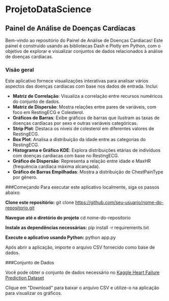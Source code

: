 # ProjetoDataScience
## Painel de Análise de Doenças Cardíacas

Bem-vindo ao repositório do Painel de Análise de Doenças Cardíacas! Este painel é construído usando as bibliotecas Dash e Plotly em Python, com o objetivo de explorar e visualizar conjuntos de dados relacionados à análise de doenças cardíacas.

### Visão geral

Este aplicativo fornece visualizações interativas para analisar vários aspectos das doenças cardíacas com base nos dados de entrada. Inclui:

- **Matriz de Correlação**: Visualiza a correlação entre recursos numéricos do conjunto de dados.
- **Matriz de Dispersão**: Mostra relações entre pares de variáveis, com foco em RestingECG e Colesterol.
- **Gráficos de Barras**: Exibe gráficos de barras que ilustram as taxas de doenças cardíacas por sexo e outras variáveis categóricas.
- **Strip Plot**: Destaca os níveis de colesterol em diferentes valores de RestingECG.
- **Box Plot**: Analisa a distribuição da idade entre as categorias do RestingECG.
- **Histograma e Gráfico KDE**: Explora distribuições etárias de indivíduos com doenças cardíacas com base no RestingECG.
- **Gráfico de Dispersão**: Representa a relação entre idade e MaxHR (frequência cardíaca máxima alcançada).
- **Gráfico de Barras Empilhadas**: Mostra a distribuição de ChestPainType por gênero.

###Começando
Para executar este aplicativo localmente, siga os passos abaixo:

**Clone este repositório:**
git clone https://github.com/seu-usuario/nome-do-repositorio.git

**Navegue até o diretório do projeto**
cd nome-do-repositorio

**Instale as dependências necessárias:**
pip install -r requirements.txt

**Execute o aplicativo usando Python:**
python app.py

Após abrir a aplicação, importe o arquivo CSV fornecido como base de dados.

###Conjunto de Dados

Você pode obter o conjunto de dados necessário no [Kaggle Heart Failure Prediction Dataset](https://www.kaggle.com/datasets/fedesoriano/heart-failure-prediction?phase=FinishSSORegistration&returnUrl=/datasets/fedesoriano/heart-failure-prediction/versions/1?resource=download&SSORegistrationToken=CfDJ8CHCUm6ypKVLpjizcZHPE71mLcSMss_OEFO2o5DsPbN5hgnDoDP9JfkCgHgOZJmyoplaw84Q5vH6EDekac95KQzZYWD9lrPuZQLaA6GQdmUs5gnQ5mKxYTRbqeXe7U1QQfjN39d9guiC_koXKWG19V2CdPmRuzQOyvilR0Vgt7plZPbgpdDX7CK0pzIrICLpubOqV5x9QDy6494gQi3pT2CNwAhaDoqnwK7IhAK9iBN6tmZXkpQYh-nW_3oJ7f6BZkE7oSQ_sBSvVDPMd8PqGz_gIo6q_yA9TcDlo0A1ABGssu931eowY_0CiElSYdAdeuo6p-aSR8kL1U8C24kLmD04m1E&DisplayName=leonardo%20paix%C3%A3o)

Clique em "Download" para baixar o arquivo CSV e utilize-o na aplicação para visualizar os gráficos.

